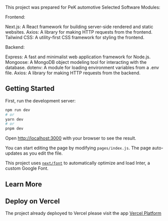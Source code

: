 This project was prepared for PeK automotive
Selected Software Modules:

Frontend:

Next.js: A React framework for building server-side rendered and static websites.
Axios: A library for making HTTP requests from the frontend.
Tailwind CSS: A utility-first CSS framework for styling the frontend.

Backend:

Express: A fast and minimalist web application framework for Node.js.
Mongoose: A MongoDB object modeling tool for interacting with the database.
dotenv: A module for loading environment variables from a .env file.
Axios: A library for making HTTP requests from the backend.

## Getting Started

First, run the development server:

```bash
npm run dev
# or
yarn dev
# or
pnpm dev
```

Open [http://localhost:3000](http://localhost:3000) with your browser to see the result.

You can start editing the page by modifying `pages/index.js`. The page auto-updates as you edit the file.

This project uses [`next/font`](https://nextjs.org/docs/basic-features/font-optimization) to automatically optimize and load Inter, a custom Google Font.

## Learn More

## Deploy on Vercel

The project already deplıoyed to Vercel please visit the app [Vercel Platform](https://pek-setas.vercel.app/)
